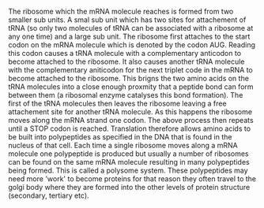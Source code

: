 The ribosome which the mRNA molecule reaches is formed from two smaller sub units. A smal sub unit which has two sites for attachement of tRNA (so only two molecules of tRNA can be associated with a ribosome at any one time) and a large sub unit.
The ribosome first attaches to the start codon on the mRNA molecule which is denoted by the codon AUG. Reading this codon causes a tRNA molecule with a complementary anticodon to become attached to the ribosome. It also causes another tRNA molecule with the complementary aniticodon for the next triplet code in the mRNA to become attached to the ribosome. This brigns the two amino acids on the tRNA molecules into a close enough proxmity that a peptide bond can form between them (a ribosomal enzyme catalyses this bond formation). The first of the tRNA molecules then leaves the ribosome leaving a free attachement site for another tRNA molecule. As this happens the ribosome moves along the mRNA strand one codon. The above process then repeats until a STOP codon is reached.
Translation therefore allows amino acids to be built into polypeptides as specified in the DNA that is found in the nucleus of that cell. Each time a single ribosome moves along a mRNA molecule one polypeptide is produced but usually a number of ribosomes can be found on the same mRNA molecule resulting in many polypeptides being formed. This is called a polysome system.
These polypeptides may need more 'work' to become proteins for that reason they often travel to the golgi body where they are formed into the other levels of protein structure (secondary, tertiary etc).